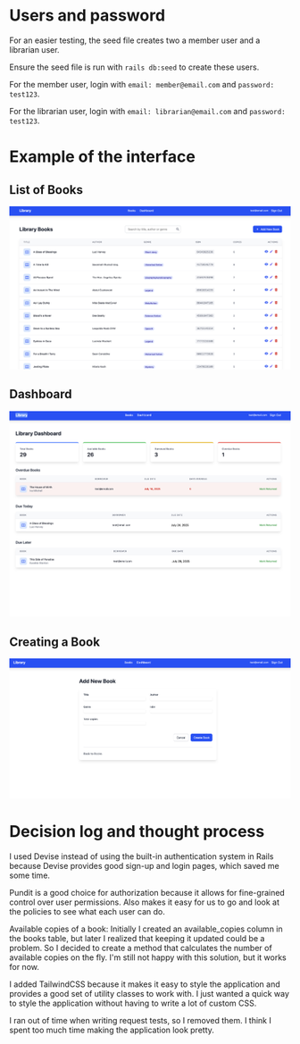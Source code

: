 # Users and password

For an easier testing, the seed file creates two a member user and a librarian user.

Ensure the seed file is run with `rails db:seed` to create these users.

For the member user, login with `email: member@email.com` and `password: test123`.

For the librarian user, login with `email: librarian@email.com` and `password: test123`.

# Example of the interface

## List of Books

![Example of the interface](library_1.png)

## Dashboard

![Example of the interface](library_2.png)

## Creating a Book

![Example of the interface](library_3.png)

# Decision log and thought process

I used Devise instead of using the built-in authentication system in Rails
because Devise provides good sign-up and login pages, which saved me some time.

Pundit is a good choice for authorization because it allows for
fine-grained control over user permissions. Also makes it easy for us to
go and look at the policies to see what each user can do.

Available copies of a book: Initially I created an available_copies column in
the books table, but later I realized that keeping it updated could be a problem.
So I decided to create a method that calculates the number of available copies
on the fly. I'm still not happy with this solution, but it works for now.

I added TailwindCSS because it makes it easy to style the application
and provides a good set of utility classes to work with. I just wanted a quick
way to style the application without having to write a lot of custom CSS.

I ran out of time when writing request tests, so I removed them. I think I spent
too much time making the application look pretty.